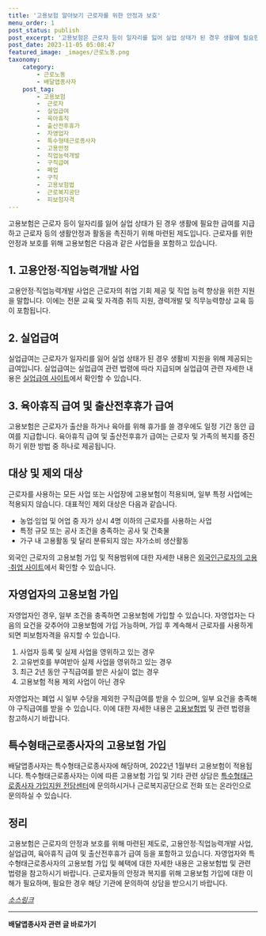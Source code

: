 ```yaml
---
title: '고용보험 알아보기 근로자를 위한 안정과 보호'
menu_order: 1
post_status: publish
post_excerpt: '고용보험은 근로자 등이 일자리를 잃어 실업 상태가 된 경우 생활에 필요한 급여를 지급하고 근로자 등의 생활안정과 활동을 촉진하기 위해 마련된 제도입니다. 근로자를 위한 안정과 보호를 위해 고용보험은 다음과 같은 사업들을 포함하고 있습니다.'
post_date: 2023-11-05 05:08:47
featured_image: _images/근로노동.png
taxonomy:
    category:
        - 근로노동
        - 배달앱종사자
    post_tag:
        - 고용보험
        -  근로자
        -  실업급여
        -  육아휴직
        -  출산전후휴가
        -  자영업자
        -  특수형태근로종사자
        -  고용안정
        -  직업능력개발
        -  구직급여
        -  폐업
        -  구직
        -  고용보험법
        -  근로복지공단
        -  피보험자격
---
```




고용보험은 근로자 등이 일자리를 잃어 실업 상태가 된 경우 생활에 필요한 급여를 지급하고 근로자 등의 생활안정과 활동을 촉진하기 위해 마련된 제도입니다. 근로자를 위한 안정과 보호를 위해 고용보험은 다음과 같은 사업들을 포함하고 있습니다.

## 1. 고용안정·직업능력개발 사업
고용안정·직업능력개발 사업은 근로자의 취업 기회 제공 및 직업 능력 향상을 위한 지원을 말합니다. 이에는 전문 교육 및 자격증 취득 지원, 경력개발 및 직무능력향상 교육 등이 포함됩니다.

## 2. 실업급여
실업급여는 근로자가 일자리를 잃어 실업 상태가 된 경우 생활비 지원을 위해 제공되는 급여입니다. 실업급여는 실업급여 관련 법령에 따라 지급되며 실업급여 관련 자세한 내용은 [실업급여 사이트](실업급여_링크)에서 확인할 수 있습니다.

## 3. 육아휴직 급여 및 출산전후휴가 급여
고용보험은 근로자가 출산을 하거나 육아를 위해 휴가를 쓸 경우에도 일정 기간 동안 급여를 지급합니다. 육아휴직 급여 및 출산전후휴가 급여는 근로자 및 가족의 복지를 증진하기 위한 방법 중 하나로 제공됩니다.

## 대상 및 제외 대상

근로자를 사용하는 모든 사업 또는 사업장에 고용보험이 적용되며, 일부 특정 사업에는 적용되지 않습니다. 대표적인 제외 대상은 다음과 같습니다.

- 농업·임업 및 어업 중 자가 상시 4명 이하의 근로자를 사용하는 사업
- 특정 규모 또는 공사 조건을 충족하는 공사 및 건축물
- 가구 내 고용활동 및 달리 분류되지 않는 자가소비 생산활동

외국인 근로자의 고용보험 가입 및 적용범위에 대한 자세한 내용은 [외국인근로자의 고용·취업 사이트](외국인근로자_고용취업_링크)에서 확인할 수 있습니다.

## 자영업자의 고용보험 가입

자영업자인 경우, 일부 조건을 충족하면 고용보험에 가입할 수 있습니다. 자영업자는 다음의 요건을 갖추어야 고용보험에 가입 가능하며, 가입 후 계속해서 근로자를 사용하게 되면 피보험자격을 유지할 수 있습니다.

1. 사업자 등록 및 실제 사업을 영위하고 있는 경우
2. 고유번호를 부여받아 실제 사업을 영위하고 있는 경우
3. 최근 2년 동안 구직급여를 받은 사실이 없는 경우
4. 고용보험 적용 제외 사업이 아닌 경우

자영업자는 폐업 시 일부 수당을 제외한 구직급여를 받을 수 있으며, 일부 요건을 충족해야 구직급여를 받을 수 있습니다. 이에 대한 자세한 내용은 [고용보험법](고용보험법_링크) 및 관련 법령을 참고하시기 바랍니다.

## 특수형태근로종사자의 고용보험 가입

배달앱종사자는 특수형태근로종사자에 해당하며, 2022년 1월부터 고용보험이 적용됩니다. 특수형태근로종사자는 이에 따른 고용보험 가입 및 기타 관련 상담은 [특수형태근로종사자 가입지원 전담센터](근로복지공단_온라인_링크)에 문의하시거나 근로복지공단으로 전화 또는 온라인으로 문의하실 수 있습니다.

## 정리

고용보험은 근로자의 안정과 보호를 위해 마련된 제도로, 고용안정·직업능력개발 사업, 실업급여, 육아휴직 급여 및 출산전후휴가 급여 등을 포함하고 있습니다. 자영업자와 특수형태근로종사자의 고용보험 가입 및 혜택에 대한 자세한 내용은 고용보험법 및 관련 법령을 참고하시기 바랍니다. 근로자들의 안정과 복지를 위해 고용보험 가입에 대한 이해가 필요하며, 필요한 경우 해당 기관에 문의하여 상담을 받으시기 바랍니다.

*[소스링크](원문_링크)*
<!-- wp:separator -->
<hr class="wp-block-separator has-alpha-channel-opacity"/>
<!-- /wp:separator -->

<!-- wp:group {"backgroundColor":"base","layout":{"type":"constrained"}} -->
<div class="wp-block-group has-base-background-color has-background"><!-- wp:paragraph {"align":"center","fontSize":"medium"} -->
<p class="has-text-align-center has-large-font-size"><strong>배달앱종사자 관련 글 바로가기</strong></p>
<!-- /wp:paragraph -->


<!-- wp:latest-posts
{"categories":[{"id":11057,"count":19,"description":"","link":"https://uknowlaw.com/category/%eb%b0%b0%eb%8b%ac%ec%95%b1%ec%a2%85%ec%82%ac%ec%9e%90/","name":"배달앱종사자","slug":"배달앱종사자","taxonomy":"category","parent":0,"meta":[],"_links":{"self":[{"href":"https://uknowlaw.com/wp-json/wp/v2/categories/11057"}],"collection":[{"href":"https://uknowlaw.com/wp-json/wp/v2/categories"}],"about":[{"href":"https://uknowlaw.com/wp-json/wp/v2/taxonomies/category"}],"wp:post_type":[{"href":"https://uknowlaw.com/wp-json/wp/v2/posts?categories=11057"}],"curies":[{"name":"wp","href":"https://api.w.org/{rel}","templated":true}]}}]} /--></div>
<!-- /wp:group -->